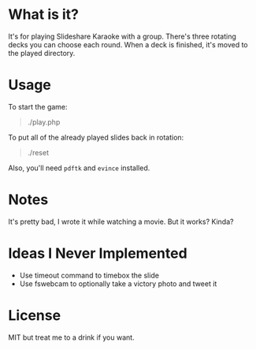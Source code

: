 # What is it?

It's for playing Slideshare Karaoke with a group. There's three rotating decks you can choose each round. When a deck is
finished, it's moved to the played directory.

# Usage

To start the game:

> ./play.php

To put all of the already played slides back in rotation:

> ./reset

Also, you'll need `pdftk` and `evince` installed.

# Notes

It's pretty bad, I wrote it while watching a movie. But it works? Kinda?

# Ideas I Never Implemented

- Use timeout command to timebox the slide
- Use fswebcam to optionally take a victory photo and tweet it

# License

MIT but treat me to a drink if you want.
